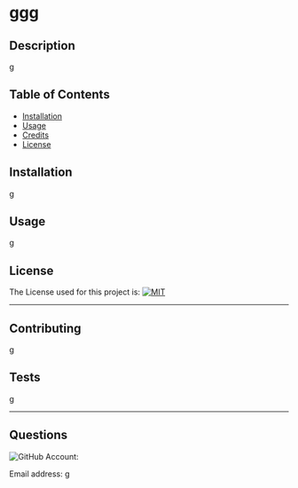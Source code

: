 
  # ggg

  ## Description 
  
  g

  ## Table of Contents 
  
  * [Installation](#installation)
  * [Usage](#usage)
  * [Credits](#credits)
  * [License](#license)
  
  
  ## Installation
  
  g
  
  ## Usage 
  
  g

## License
   The License used for this project is: 
[![MIT](https://img.shields.io/badge/license-MIT-blue.svg)](https://opensource.org/licenses/MIT)
    
  ---
 
  ## Contributing

  g

  ## Tests
  
 g
  
  ---
  ## Questions

  ![GitHub Account:](https://github.com/g)


  Email address: g
  
